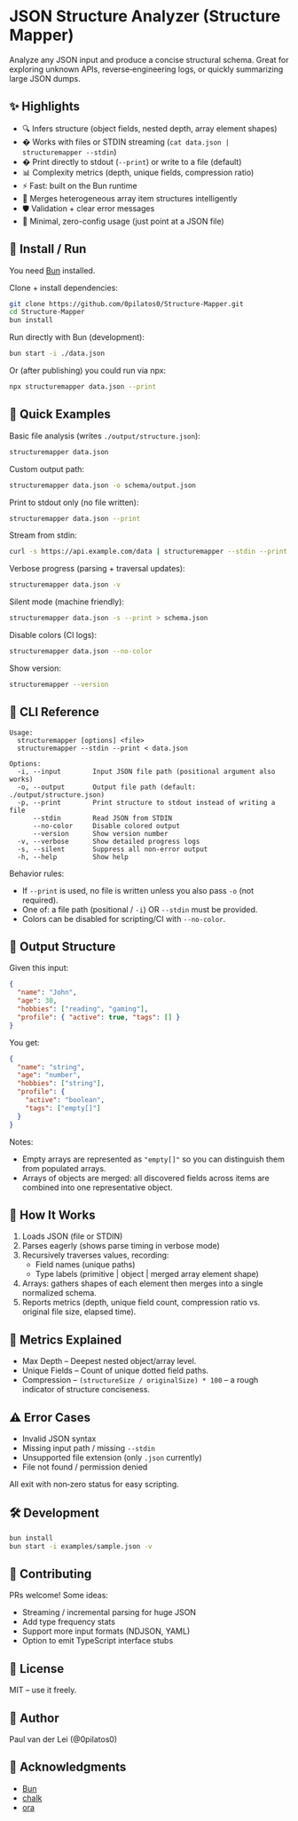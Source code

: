 # JSON Structure Analyzer (Structure Mapper)

Analyze any JSON input and produce a concise structural schema. Great for exploring unknown APIs, reverse‑engineering logs, or quickly summarizing large JSON dumps.

## ✨ Highlights

- 🔍 Infers structure (object fields, nested depth, array element shapes)
- � Works with files or STDIN streaming (`cat data.json | structuremapper --stdin`)
- �️ Print directly to stdout (`--print`) or write to a file (default)
- 📊 Complexity metrics (depth, unique fields, compression ratio)
- ⚡ Fast: built on the Bun runtime
- 🔄 Merges heterogeneous array item structures intelligently
- 🛡️ Validation + clear error messages
- 🎯 Minimal, zero-config usage (just point at a JSON file)

## 🚀 Install / Run

You need [Bun](https://bun.sh) installed.

Clone + install dependencies:

```bash
git clone https://github.com/0pilatos0/Structure-Mapper.git
cd Structure-Mapper
bun install
```

Run directly with Bun (development):

```bash
bun start -i ./data.json
```

Or (after publishing) you could run via npx:

```bash
npx structuremapper data.json --print
```

## 🧪 Quick Examples

Basic file analysis (writes `./output/structure.json`):

```bash
structuremapper data.json
```

Custom output path:

```bash
structuremapper data.json -o schema/output.json
```

Print to stdout only (no file written):

```bash
structuremapper data.json --print
```

Stream from stdin:

```bash
curl -s https://api.example.com/data | structuremapper --stdin --print
```

Verbose progress (parsing + traversal updates):

```bash
structuremapper data.json -v
```

Silent mode (machine friendly):

```bash
structuremapper data.json -s --print > schema.json
```

Disable colors (CI logs):

```bash
structuremapper data.json --no-color
```

Show version:

```bash
structuremapper --version
```

## 🧾 CLI Reference

```
Usage:
  structuremapper [options] <file>
  structuremapper --stdin --print < data.json

Options:
  -i, --input        Input JSON file path (positional argument also works)
  -o, --output       Output file path (default: ./output/structure.json)
  -p, --print        Print structure to stdout instead of writing a file
      --stdin        Read JSON from STDIN
      --no-color     Disable colored output
      --version      Show version number
  -v, --verbose      Show detailed progress logs
  -s, --silent       Suppress all non-error output
  -h, --help         Show help
```

Behavior rules:

- If `--print` is used, no file is written unless you also pass `-o` (not required).
- One of: a file path (positional / `-i`) OR `--stdin` must be provided.
- Colors can be disabled for scripting/CI with `--no-color`.

## 🧱 Output Structure

Given this input:

```json
{
  "name": "John",
  "age": 30,
  "hobbies": ["reading", "gaming"],
  "profile": { "active": true, "tags": [] }
}
```

You get:

```json
{
  "name": "string",
  "age": "number",
  "hobbies": ["string"],
  "profile": {
    "active": "boolean",
    "tags": ["empty[]"]
  }
}
```

Notes:

- Empty arrays are represented as `"empty[]"` so you can distinguish them from populated arrays.
- Arrays of objects are merged: all discovered fields across items are combined into one representative object.

## 🧠 How It Works

1. Loads JSON (file or STDIN)
2. Parses eagerly (shows parse timing in verbose mode)
3. Recursively traverses values, recording:
   - Field names (unique paths)
   - Type labels (primitive | object | merged array element shape)
4. Arrays: gathers shapes of each element then merges into a single normalized schema.
5. Reports metrics (depth, unique field count, compression ratio vs. original file size, elapsed time).

## 🔎 Metrics Explained

- Max Depth – Deepest nested object/array level.
- Unique Fields – Count of unique dotted field paths.
- Compression – `(structureSize / originalSize) * 100` – a rough indicator of structure conciseness.

## ⚠️ Error Cases

- Invalid JSON syntax
- Missing input path / missing `--stdin`
- Unsupported file extension (only `.json` currently)
- File not found / permission denied

All exit with non‑zero status for easy scripting.

## 🛠 Development

```bash
bun install
bun start -i examples/sample.json -v
```

## 🤝 Contributing

PRs welcome! Some ideas:

- Streaming / incremental parsing for huge JSON
- Add type frequency stats
- Support more input formats (NDJSON, YAML)
- Option to emit TypeScript interface stubs

## 📄 License

MIT – use it freely.

## 👤 Author

Paul van der Lei (@0pilatos0)

## 🙏 Acknowledgments

- [Bun](https://bun.sh)
- [chalk](https://github.com/chalk/chalk)
- [ora](https://github.com/sindresorhus/ora)
